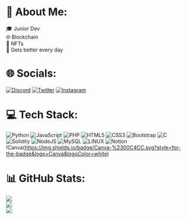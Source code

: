 # 👤 About Me:
🎓 Junior Dev<br>🌐 Blockchain<br>🧨 NFTs<br>🔨 Gets better every day


# 🌐 Socials:
[![Discord](https://img.shields.io/badge/Discord-%237289DA.svg?logo=discord&logoColor=white)](https://discord.gg/https://discordapp.com/users/689079012156243968) 
[![Twitter](https://img.shields.io/badge/Twitter-%231DA1F2.svg?logo=Twitter&logoColor=white)](https://twitter.com/https://twitter.com/pelavo7) 
[![Instagram](https://img.shields.io/badge/Instagram-%23E4405F.svg?logo=Instagram&logoColor=white)](https://instagram.com/https://www.instagram.com/pelav07/) 

# 💻 Tech Stack:
![Python](https://img.shields.io/badge/python-3670A0?style=for-the-badge&logo=python&logoColor=ffdd54) 
![JavaScript](https://img.shields.io/badge/javascript-%23323330.svg?style=for-the-badge&logo=javascript&logoColor=%23F7DF1E)
![PHP](https://img.shields.io/badge/php-%23777BB4.svg?style=for-the-badge&logo=php&logoColor=white)
![HTML5](https://img.shields.io/badge/html5-%23E34F26.svg?style=for-the-badge&logo=html5&logoColor=white) 
![CSS3](https://img.shields.io/badge/css3-%231572B6.svg?style=for-the-badge&logo=css3&logoColor=white)
![Bootstrap](https://img.shields.io/badge/bootstrap-%23563D7C.svg?style=for-the-badge&logo=bootstrap&logoColor=white)
![C](https://img.shields.io/badge/c-%2300599C.svg?style=for-the-badge&logo=c&logoColor=white) 
![Solidity](https://img.shields.io/badge/Solidity-%23363636.svg?style=for-the-badge&logo=solidity&logoColor=white) 
![NodeJS](https://img.shields.io/badge/node.js-6DA55F?style=for-the-badge&logo=node.js&logoColor=white) 
![MySQL](https://img.shields.io/badge/mysql-%2300f.svg?style=for-the-badge&logo=mysql&logoColor=white) 
![LINUX](https://img.shields.io/badge/Linux-FCC624?style=for-the-badge&logo=linux&logoColor=black) 
![Notion](https://img.shields.io/badge/Notion-%23000000.svg?style=for-the-badge&logo=notion&logoColor=white)
!Canva(https://img.shields.io/badge/Canva-%2300C4CC.svg?style=for-the-badge&logo=Canva&logoColor=white) 
# 📊 GitHub Stats:
![](https://github-readme-stats.vercel.app/api?username=plv7&theme=blueberry&hide_border=false&include_all_commits=false&count_private=false)<br/>
![](https://github-readme-streak-stats.herokuapp.com/?user=plv7&theme=blueberry&hide_border=false)<br/>
![](https://github-readme-stats.vercel.app/api/top-langs/?username=plv7&theme=blueberry&hide_border=false&include_all_commits=false&count_private=false&layout=compact)
